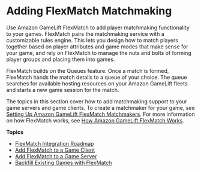 # Adding FlexMatch Matchmaking<a name="match-intro"></a>

Use Amazon GameLift FlexMatch to add player matchmaking functionality to your games\. FlexMatch pairs the matchmaking service with a customizable rules engine\. This lets you design how to match players together based on player attributes and game modes that make sense for your game, and rely on FlexMatch to manage the nuts and bolts of forming player groups and placing them into games\. 

FlexMatch builds on the Queues feature\. Once a match is formed, FlexMatch hands the match details to a queue of your choice\. The queue searches for available hosting resources on your Amazon GameLift fleets and starts a new game session for the match\.

The topics in this section cover how to add matchmaking support to your game servers and game clients\. To create a matchmaker for your game, see [Setting Up Amazon GameLift FlexMatch Matchmakers](matchmaker-build.md)\. For more information on how FlexMatch works, see [How Amazon GameLift FlexMatch Works](gamelift-match.md)\.

**Topics**
+ [FlexMatch Integration Roadmap](match-tasks.md)
+ [Add FlexMatch to a Game Client](match-client.md)
+ [Add FlexMatch to a Game Server](match-server.md)
+ [Backfill Existing Games with FlexMatch](match-backfill.md)